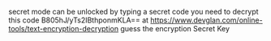 secret mode can be unlocked by typing a secret code 
you need to decrypt this code B805hJ/yTs2IBthponmKLA== at https://www.devglan.com/online-tools/text-encryption-decryption
guess the encryption Secret Key
